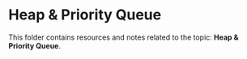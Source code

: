 # Heap & Priority Queue
This folder contains resources and notes related to the topic: **Heap & Priority Queue**.